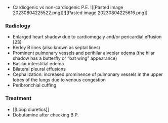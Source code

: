 - Cardiogenic vs non-cardiogenic P.E.
![[Pasted image 20230804225522.png]]![[Pasted image 20230804225616.png]]

### Radiology
- Enlarged heart shadow due to cardiomegaly and/or pericardial effusion [23]
- Kerley B lines (also known as septal lines)
- Prominent pulmonary vessels and perihilar alveolar edema (the hilar shadow has a butterfly or “bat wing” appearance) 
- Basilar interstitial edema
- Bilateral pleural effusions 
- Cephalization: increased prominence of pulmonary vessels in the upper lobes of the lungs due to venous congestion 
- Peribronchial cuffing

### Treatment
- [[Loop diuretics]] 
- Dobutamine after checking B.P.